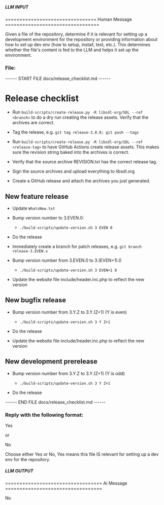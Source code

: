 ##### LLM INPUT #####
================================ Human Message =================================

Given a file of the repository, determine if it is relevant for setting up a development environment for the repository or providing information about how to set up dev env (how to setup, install, test, etc.). This determines whether the file's content is fed to the LLM and helps it set up the environment.

### File:
------ START FILE docs/release_checklist.md ------
# Release checklist

* Run `build-scripts/create-release.py -R libsdl-org/SDL --ref <branch>` to do
  a dry run creating the release assets. Verify that the archives are correct.

* Tag the release, e.g. `git tag release-3.8.0; git push --tags`

* Run `build-scripts/create-release.py -R libsdl-org/SDL --ref <release-tag>`
  to have GitHub Actions create release assets. This makes sure the revision
  string baked into the archives is correct.

* Verify that the source archive REVISION.txt has the correct release tag.

* Sign the source archives and upload everything to libsdl.org

* Create a GitHub release and attach the archives you just generated.

## New feature release

* Update `WhatsNew.txt`

* Bump version number to 3.EVEN.0:

    * `./build-scripts/update-version.sh 3 EVEN 0`

* Do the release

* Immediately create a branch for patch releases, e.g. `git branch release-3.EVEN.x`

* Bump version number from 3.EVEN.0 to 3.(EVEN+1).0

    * `./build-scripts/update-version.sh 3 EVEN+1 0`

* Update the website file include/header.inc.php to reflect the new version

## New bugfix release

* Bump version number from 3.Y.Z to 3.Y.(Z+1) (Y is even)

    * `./build-scripts/update-version.sh 3 Y Z+1`

* Do the release

* Update the website file include/header.inc.php to reflect the new version

## New development prerelease

* Bump version number from 3.Y.Z to 3.Y.(Z+1) (Y is odd)

    * `./build-scripts/update-version.sh 3 Y Z+1`

* Do the release

------ END FILE docs/release_checklist.md ------

### Reply with the following format:

<rel>Yes</rel>

or

<rel>No</rel>

Choose either Yes or No, Yes means this file IS relevant for setting up a dev env for the repository.

##### LLM OUTPUT #####
================================== Ai Message ==================================

<rel>No</rel>